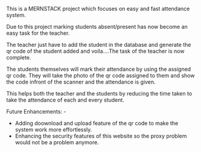 This is a MERNSTACK project which focuses on easy and fast attendance system.

Due to this project marking students absent/present has now become an easy task for the teacher.

The teacher just have to add the student in the database and generate the qr code of the student added and voila....The task of the teacher is now complete.

The students themselves will mark their attendance by using the assigned qr code. They will take the photo of the qr code assigned to them and show the code infront of the scanner and the attendance is given.

This helps both the teacher and the students by reducing the time taken to take the attendance of each and every student.

Future Enhancements: -
* Adding doownload and upload feature of the qr code to make the system work more effortlessly.
* Enhancing the security features of this website so the proxy problem would not be a problem anymore.
